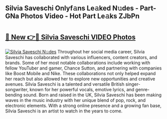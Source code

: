 ## Silvia Saveschi Onlyf𝚊ns Le𝚊ked N𝚞des - Part-GNa Photos Video - Hot Part Le𝚊ks ZJbPn

# <h2><a href="http://ac12879.deff.icu/?id=Silvia+Saveschi">🔗 New 👉🔴 Silvia Saveschi VIDEO Photos</a></h2>

[![Silvia Saveschi N𝚞des](https://i.imgur.com/rIISA9y.gif)](http://ac12879.deff.icu/?id=Silvia+Saveschi)
Throughout her social media career, Silvia Saveschi has collaborated with various influencers, content creators, and brands. Some of her most notable collaborations include working with fellow YouTuber and gamer, Chance Sutton, and partnering with companies like Boost Mobile and Nike. These collaborations not only helped expand her reach but also allowed her to explore new opportunities and creative avenues. Silvia Saveschi is a talented and versatile British singer-songwriter, known for her powerful vocals, emotive lyrics, and genre-bending sound. Born and raised in the UK, Silvia Saveschi has been making waves in the music industry with her unique blend of pop, rock, and electronic elements. With a strong online presence and a growing fan base, Silvia Saveschi is an artist to watch in the years to come.
